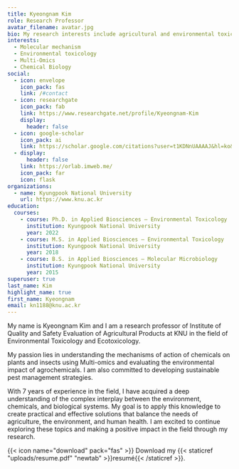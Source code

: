 ```yaml
---
title: Kyeongnam Kim
role: Research Professor
avatar_filename: avatar.jpg
bio: My research interests include agricultural and environmental toxicology.
interests:
  - Molecular mechanism
  - Environmental toxicology
  - Multi-Omics
  - Chemical Biology
social:
  - icon: envelope
    icon_pack: fas
    link: /#contact
  - icon: researchgate
    icon_pack: fab
    link: https://www.researchgate.net/profile/Kyeongnam-Kim
    display:
      header: false
  - icon: google-scholar
    icon_pack: ai
    link: https://scholar.google.com/citations?user=t1KDNnUAAAAJ&hl=ko&oi=ao
  - display:
      header: false
    link: https://orlab.imweb.me/
    icon_pack: far
    icon: flask
organizations:
  - name: Kyungpook National University
    url: https://www.knu.ac.kr
education:
  courses:
    - course: Ph.D. in Applied Biosciences – Environmental Toxicology
      institution: Kyungpook National University
      year: 2022
    - course: M.S. in Applied Biosciences – Environmental Toxicology
      institution: Kyungpook National University
      year: 2018
    - course: B.S. in Applied Biosciences – Molecular Microbiology
      institution: Kyungpook National University
      year: 2015
superuser: true
last_name: Kim
highlight_name: true
first_name: Kyeongnam
email: kn1188@knu.ac.kr
---
```

My name is Kyeongnam Kim and I am a research professor of Institute of Quality and Safety Evaluation of Agricultural Products at KNU in the field of Environmental Toxicology and Ecotoxicology. 

My passion lies in understanding the mechanisms of action of chemicals on plants and insects using Multi-omics and evaluating the environmental impact of agrochemicals. I am also committed to developing sustainable pest management strategies. 

With 7 years of experience in the field, I have acquired a deep understanding of the complex interplay between the environment, chemicals, and biological systems. My goal is to apply this knowledge to create practical and effective solutions that balance the needs of agriculture, the environment, and human health. I am excited to continue exploring these topics and making a positive impact in the field through my research.

{{< icon name="download" pack="fas" >}} Download my {{< staticref "uploads/resume.pdf" "newtab" >}}resumé{{< /staticref >}}.